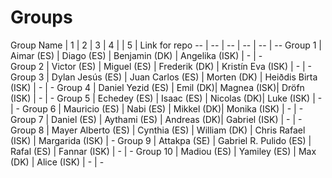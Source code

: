 # Groups

Group Name | 1 | 2 | 3 | 4 | | 5 | Link for repo 
 -- | -- | -- | -- | -- | -- 
Group 1 | Aimar (ES) | Diago (ES) | Benjamin (DK) | Angelika (ISK) | - | -  
Group 2 | Victor (ES) | Miguel (ES) | Frederik (DK) | Kristín Eva (ISK) | -  | - 
Group 3 | Dylan Jesús (ES) | Juan Carlos (ES) | Morten (DK) | Heiðdis Birta (ISK) | -  | -
Group 4 | Daniel Yezid (ES) | Emil (DK)| Magnea (ISK)| Dröfn (ISK) | -  | -
Group 5 | Echedey (ES) | Isaac (ES) | Nicolas (DK)| Luke (ISK) | -  | -
Group 6 | Mauricio (ES) | Nabi (ES) | Mikkel (DK)| Monika (ISK) | -  | -
Group 7 | Daniel (ES) | Aythami (ES) | Andreas (DK)| Gabriel (ISK) | -  | -
Group 8 | Mayer Alberto (ES) | Cynthia (ES) | William (DK) | Chris Rafael (ISK) | Margarida (ISK)  | -
Group 9 | Attakpa (SE) | Gabriel R. Pulido (ES) | Rafal (ES) | Fannar (ISK) | -  | -
Group 10 | Madiou (ES) | Yamiley (ES) | Max (DK) | Alice (ISK) | -  | -